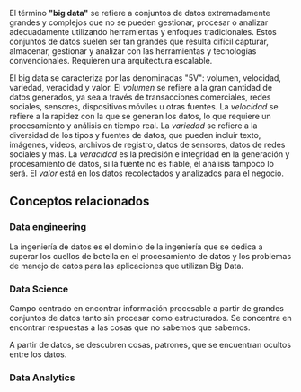 El término **"big data"** se refiere a conjuntos de datos extremadamente grandes y complejos que no se pueden gestionar, procesar o analizar adecuadamente utilizando herramientas y enfoques tradicionales. Estos conjuntos de datos suelen ser tan grandes que resulta difícil capturar, almacenar, gestionar y analizar con las herramientas y tecnologías convencionales. Requieren una arquitectura escalable.

El big data se caracteriza por las denominadas "5V": volumen, velocidad, variedad, veracidad y valor. El *volumen* se refiere a la gran cantidad de datos generados, ya sea a través de transacciones comerciales, redes sociales, sensores, dispositivos móviles u otras fuentes. La *velocidad* se refiere a la rapidez con la que se generan los datos, lo que requiere un procesamiento y análisis en tiempo real. La *variedad* se refiere a la diversidad de los tipos y fuentes de datos, que pueden incluir texto, imágenes, videos, archivos de registro, datos de sensores, datos de redes sociales y más. La *veracidad* es la precisión e integridad en la generación y procesamiento de datos, si la fuente no es fiable, el análisis tampoco lo será. El *valor* está en los datos recolectados y analizados para el negocio.

## Conceptos relacionados

### Data engineering

La ingeniería de datos es el dominio de la ingeniería que se dedica a superar los cuellos de botella en el procesamiento de datos y los problemas de manejo de datos para las aplicaciones que utilizan Big Data.

### Data Science

Campo centrado en encontrar información procesable a partir de grandes conjuntos de datos tanto sin procesar como estructurados. Se concentra en encontrar respuestas a las cosas que no sabemos que sabemos.

A partir de datos, se descubren cosas, patrones, que se encuentran ocultos entre los datos.

### Data Analytics



